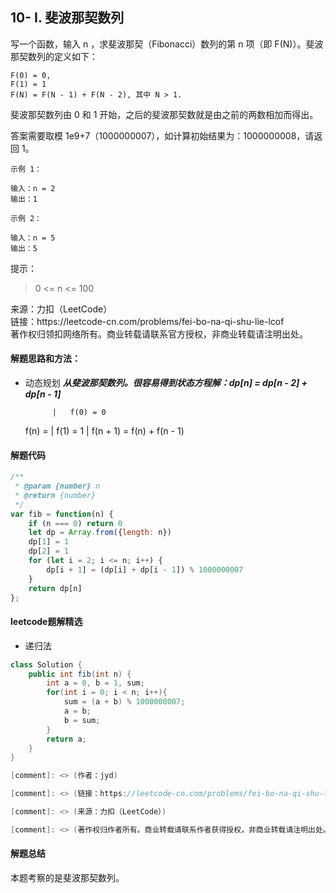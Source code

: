 ## 10- I. 斐波那契数列

<p>
写一个函数，输入 n ，求斐波那契（Fibonacci）数列的第 n 项（即 F(N)）。斐波那契数列的定义如下：

    F(0) = 0,
    F(1) = 1
    F(N) = F(N - 1) + F(N - 2), 其中 N > 1.

斐波那契数列由 0 和 1 开始，之后的斐波那契数就是由之前的两数相加而得出。

答案需要取模 1e9+7（1000000007），如计算初始结果为：1000000008，请返回 1。
</p>

```
示例 1：

输入：n = 2
输出：1

示例 2：

输入：n = 5
输出：5
```

提示：

> 0 <= n <= 100

<p style="font-size: 14px">
来源：力扣（LeetCode） <br>
链接：https://leetcode-cn.com/problems/fei-bo-na-qi-shu-lie-lcof <br>
著作权归领扣网络所有。商业转载请联系官方授权，非商业转载请注明出处。
</p>

#### 解题思路和方法：
- 动态规划
  **_从斐波那契数列。很容易得到状态方程解：dp[n] = dp[n - 2] + dp[n - 1]_**
  

            |   f(0) = 0
    f(n) =  |   f(1) = 1
            |   f(n + 1) = f(n) + f(n - 1)
  
#### 解题代码
```js
/**
 * @param {number} n
 * @return {number}
 */
var fib = function(n) {
    if (n === 0) return 0
    let dp = Array.from({length: n})
    dp[1] = 1
    dp[2] = 1
    for (let i = 2; i <= n; i++) {
        dp[i + 1] = (dp[i] + dp[i - 1]) % 1000000007
    }
    return dp[n]
};
```

#### leetcode题解精选
- 递归法
```java
class Solution {
    public int fib(int n) {
        int a = 0, b = 1, sum;
        for(int i = 0; i < n; i++){
            sum = (a + b) % 1000000007;
            a = b;
            b = sum;
        }
        return a;
    }
}

[comment]: <> (作者：jyd)

[comment]: <> (链接：https://leetcode-cn.com/problems/fei-bo-na-qi-shu-lie-lcof/solution/mian-shi-ti-10-i-fei-bo-na-qi-shu-lie-dong-tai-gui/)

[comment]: <> (来源：力扣（LeetCode）)

[comment]: <> (著作权归作者所有。商业转载请联系作者获得授权，非商业转载请注明出处。)
```

#### 解题总结
本题考察的是斐波那契数列。
